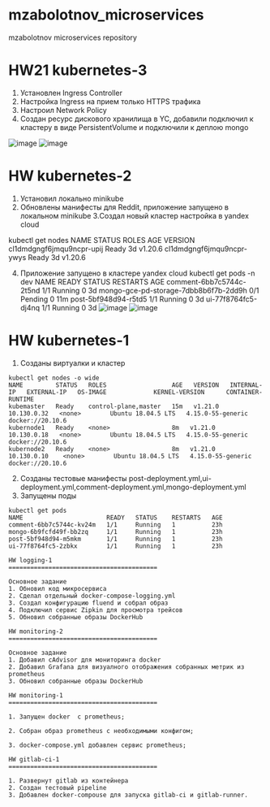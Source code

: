 # mzabolotnov_microservices
mzabolotnov microservices repository

HW21 kubernetes-3
=========================================

1. Установлен Ingress Controller
2. Настройка Ingress на прием только HTTPS трафика
3. Настроил Network Policy
4. Создан ресурс дискового хранилища в YC, добавили подключил к кластеру в виде PersistentVolume и подключили к деплою mongo

![image](https://user-images.githubusercontent.com/80415069/125756032-f8b2bba4-6900-413e-a078-9a24fc0f3603.png)
![image](https://user-images.githubusercontent.com/80415069/125756276-f1c2445e-ceea-459b-8cac-8f49e18783cd.png)


HW kubernetes-2
=========================================
1. Установил локально minikube
2. Обновлены манифесты для Reddit, приложение запущено в локальном minikube
3.Создал новый кластер настройка в yandex cloud

kubectl get nodes
NAME                        STATUS   ROLES    AGE   VERSION
cl1dmdgngf6jmqu9ncpr-upij   Ready    <none>   3d    v1.20.6
cl1dmdgngf6jmqu9ncpr-ywys   Ready    <none>   3d    v1.20.6

4. Приложение запущено в кластере yandex cloud
kubectl get pods -n dev
NAME                                    READY   STATUS    RESTARTS   AGE
comment-6bb7c5744c-2t5nd                1/1     Running   0          3d
mongo-gce-pd-storage-7dbb8b6f7b-2dd9h   0/1     Pending   0          11m
post-5bf948d94-r5td5                    1/1     Running   0          3d
ui-77f8764fc5-dj4nq                     1/1     Running   0          3d
![image](https://user-images.githubusercontent.com/80415069/125755178-8d933dae-fe3b-48e1-9023-42d476573419.png)
![image](https://user-images.githubusercontent.com/80415069/125755329-12e15893-24fb-4d57-81ed-e7de2f9fcc98.png)

HW kubernetes-1
=========================================
1. Созданы виртуалки и кластер 
```
kubectl get nodes -o wide
NAME         STATUS   ROLES                  AGE   VERSION   INTERNAL-IP   EXTERNAL-IP   OS-IMAGE             KERNEL-VERSION      CONTAINER-RUNTIME
kubemaster   Ready    control-plane,master   15m   v1.21.0   10.130.0.32   <none>        Ubuntu 18.04.5 LTS   4.15.0-55-generic   docker://20.10.6
kubernode1   Ready    <none>                 8m   v1.21.0   10.130.0.18   <none>        Ubuntu 18.04.5 LTS   4.15.0-55-generic   docker://20.10.6
kubernode2   Ready    <none>                 8m   v1.21.0   10.130.0.10    <none>        Ubuntu 18.04.5 LTS   4.15.0-55-generic   docker://20.10.6
```
2. Созданы тестовые манифесты post-deployment.yml,ui-deployment.yml,comment-deployment.yml,mongo-deployment.yml
3. Запущены поды
```
kubectl get pods
NAME                       READY   STATUS    RESTARTS   AGE
comment-6bb7c5744c-kv24m   1/1     Running   1          23h
mongo-6b9fcfd49f-bb2zq     1/1     Running   1          23h
post-5bf948d94-m5mkm       1/1     Running   1          23h
ui-77f8764fc5-2zbkx        1/1     Running   1          23h

HW logging-1
=========================================

Основное задание
1. Обновил код микросервиса
2. Сделал отдельный docker-compose-logging.yml
3. Создал конфигурацию fluend и собрал образ
4. Подключил сервис Zipkin для просмотра трейсов
5. Обновил собранные образы DockerHub

HW monitoring-2
=========================================

Основное задание
1. Добавил cAdvisor для мониторинга docker
2. Добавил Grafana для визуалного отображения собранных метрик из prometheus
3. Обновил собранные образы DockerHub

HW monitoring-1
=========================================

1. Запущен docker  с prometheus;

2. Собран образ prometheus с необходимыми конфигом;

3. docker-compose.yml добавлен сервис prometheus;

HW gitlab-ci-1
=========================================

1. Развернут gitlab из контейнера
2. Создан тестовый pipeline
3. Добавлен docker-compouse для запуска gitlab-ci и gitlab-runner.
